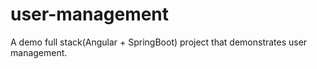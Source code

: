 # user-management
A demo full stack(Angular + SpringBoot) project that demonstrates user management.
